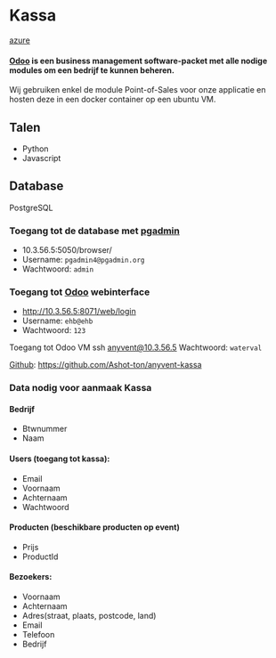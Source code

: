 # Kassa
[azure](https://dev.azure.com/anyvent/Kassa)

#### [Odoo](https://www.odoo.com) is een business management software-packet met alle nodige modules om een bedrijf te kunnen beheren.

Wij gebruiken enkel de module Point-of-Sales voor onze applicatie en hosten deze in een docker container op een ubuntu VM.

## Talen
- Python
- Javascript

## Database
PostgreSQL

### Toegang tot de database met [pgadmin](10.3.56.5:5050/browser/)
- 10.3.56.5:5050/browser/
- Username: `pgadmin4@pgadmin.org`
- Wachtwoord: `admin`

### Toegang tot [Odoo](http://10.3.56.5:8071/web/login) webinterface
- http://10.3.56.5:8071/web/login
- Username: `ehb@ehb`
- Wachtwoord: `123`

Toegang tot Odoo VM
ssh anyvent@10.3.56.5
Wachtwoord: `waterval`

[Github](https://github.com/Ashot-ton/anyvent-kassa): https://github.com/Ashot-ton/anyvent-kassa

### Data nodig voor aanmaak Kassa

#### Bedrijf
- Btwnummer
- Naam

#### Users (toegang tot kassa):
- Email
- Voornaam
- Achternaam
- Wachtwoord


#### Producten (beschikbare producten op event)
- Prijs
- ProductId

#### Bezoekers:
- Voornaam
- Achternaam
- Adres(straat, plaats, postcode, land)
- Email
- Telefoon
- Bedrijf
